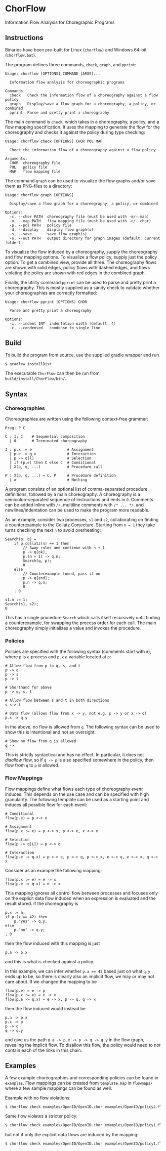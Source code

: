 # ChorFlow

Information Flow Analysis for Choregraphic Programs

## Instructions

Binaries have been pre-built for Linux (`chorflow`) and Windows 64-bit (`chorflow.bat`).

The program defines three commands, `check`, `graph`, and `pprint`:

```
Usage: chorflow [OPTIONS] COMMAND [ARGS]...

  Information flow analysis for choreographic programs

Commands:
  check   Check the information flow of a choreography against a flow policy
  graph   Display/save a flow graph for a choreography, a policy, or combined
  pprint  Parse and pretty print a choreography
```

The main command is `check`, which takes in a choreography, a policy, and a flow mapping specification. It uses the mapping to generate the flow for the choreography and checks it against the policy during type checking:

```
Usage: chorflow check [OPTIONS] CHOR POL MAP

  Check the information flow of a choreography against a flow policy

Arguments:
  CHOR  choreography file
  POL   policy file
  MAP   flow mapping file
```

The command `graph` can be used to visualize the flow graphs and/or save them as PNG-files to a directory:

```
Usage: chorflow graph [OPTIONS]

  Display/save a flow graph for a choreography, a policy, or combined

Options:
  -c, --chor PATH  choreography file (must be used with -m/--map)
  -m, --map PATH   flow mapping file (must be used with -c/--chor)
  -p, --pol PATH   policy file
  -d, --display    display flow graph(s)
  -s, --save       save flow graph(s)
  -o, --out PATH   output directory for graph images (default: current folder)
```

To visualize the flow induced by a choreography, supply the choreography and flow mapping options. To visualize a flow policy, supply just the policy option. To get a combined view, provide all three. The choreography flows are shown with solid edges, policy flows with dashed edges, and flows violating the policy are shown with red edges in the combined graph.

Finally, the utility command `pprint` can be used to parse and pretty print a choreography. This is mostly supplied as a sanity check to validate whether your choreographies are correctly formatted:

```
Usage: chorflow pprint [OPTIONS] CHOR

  Parse and pretty print a choreography

Options:
  -i, --indent INT  indentation width (default: 4)
  -c, --condensed   condense to single line
```

## Build

To build the program from source, use the supplied gradle wrapper and run

```bash
$ gradlew installDist
```

The executable `ChorFlow` can then be run from `build/install/ChorFlow/bin/`.

## Syntax

### Choreographies

Choreographies are written using the following context-free grammer:

```
Prog: P C

C : I; C    # Sequential composition
  | 0       # Terminated choreography

I : p.x := e                # Assignment
  | p.e -> q.x              # Interaction
  | p -> q[l]               # Selection
  | if (p.e) then C else C  # Conditional
  | X(p, q, ...)            # Procedure call

P : X(p, q, ...) = C, P     # Procedure definition
  | ∅                       # Nothing
```

A program consists of an optional list of comma-separated procedure definitions, followed by a main choreography. A choreography is a semicolon-separated sequence of instructions and ends in `0`.  Comments can be added inline with `//`, multiline comments with `/* ... */`, and newlines/indentation can be used to make the program more readable.

As an example, consider two processes, `s1` and `s2`, collaborating on finding a counterexample to the Collatz Conjecture. Starting from `n = 1` they take turns checking the next `n` to avoid overheating:

```
Search(p, q) =
    if p.collatz(n) == 1 then
        // Swap roles and continue with n + 1
        p -> q[ok];
        p.(n + 1) -> q.n;
        Search(q, p);
        0
    else
        // Counterexample found, pass it on
        p -> q[end];
        p.n -> q.n;
        0
    ; 0

s1.n := 1;
Search(s1, s2);
0
```

This has a single procedure `Search` which calls itself recursively until finding a counterexample, for swapping the process order for each call. The main choreography simply initializes a value and invokes the procedure.

### Policies

Policies are specified with the following syntax (comments start with `#`), where `p` is a process and `p.x` a variable located at `p`:

```
# Allow flow from p to q, s, and t
p -> q
p -> s
p -> t

# Shorthand for above
p -> q, s, t

# Allow flow between s and t in both directions
s <-> t

# Data flow (allows flow from x -> y, not e.g. p -> y or x -> q)
p.x -> q.y
```

In the above, no flow is allowed from `q`. The following syntax can be used to show this is intentional and not an oversight:

```
# Show no flow from q is allowed
q ->
```

This is strictly syntactical and has no effect. In particular, it does not *disallow* flow, so if `q -> p` is also specified somewhere in the policy, then flow from `q` to `p` *is* allowed.

### Flow Mappings

Flow mappings define what flows each type of choreography *event* induces. This depends on the use case and can be specified with high granularity. The following template can be used as a starting point and induces all possible flow for each event:

```
# Conditional
flow(p.e) = p <-> e

# Assignment
flow(p.x := e) = p <-> x, p <-> e, x <-> e

# Selection
flow(p -> q[L]) = p <-> q

# Interaction
flow(p.e -> q.x) = p <-> e, p <-> q, p <-> x, e <-> q, e <-> x, q <-> x
```

Consider as an example the following mapping:

```
flow(p.x := e) = e -> x
flow(p.e -> q.x) = e -> x
```

This mapping ignores all control flow between processes and focuses only on the explicit data flow induced when an expression is evaluated and the result stored. If the choreography is

```
p.x := a;
if p.(x == 42) then
    p."yes" -> q.y;
else
    p."no" -> q.y;
; 0
```

then the flow induced with this mapping is just

```
p.a -> p.x
```

and this is what is checked against a policy.

In this example, we can infer whether `p.a == 42` based just on what `q.y` ends up to be, so there is clearly also an implicit flow, we may or may not care about. If we changed the mapping to be

```
flow(p.e) = e -> p
flow(p.x := e) = e -> x
flow(p.e -> q.x) = e -> x, p -> q, q -> x
```

then the flow induced would instead be

```
p.a -> p.x
p.x -> p
p -> q
q -> q.y
```

and give us the path `p.a -> p.x -> p -> q -> q.y` in the flow graph, revealing the implicit flow. To disallow this flow, the policy would need to *not* contain each of the links in this chain.

## Examples

A few example choreographies and corresponding policies can be found in `examples`. Flow mappings can be created from `template.map` in `flowmaps/` where a few sample mappings can be found as well.


Example with no flow violations:

```bash
$ chorflow check examples/OpenID/OpenID.chor examples/OpenID/policy2.flow flowmaps/explicit-implicit-flow.map
```

Same flow violates a stricter policy:

```bash
$ chorflow check examples/OpenID/OpenID.chor examples/OpenID/policy1.flow flowmaps/explicit-implicit-flow.map
```

but not if only the explicit data flows are induced by the mapping:

```bash
$ chorflow check examples/OpenID/OpenID.chor examples/OpenID/policy1.flow flowmaps/explicit-data-flow.map
```
